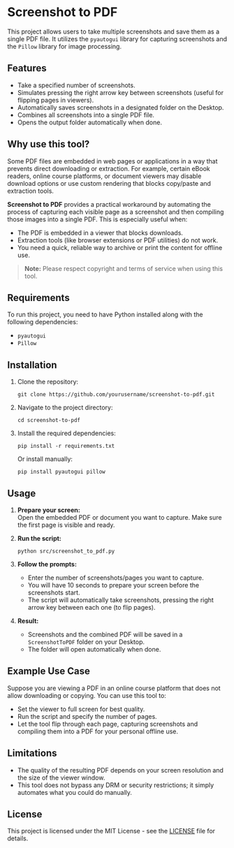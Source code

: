 # Screenshot to PDF

This project allows users to take multiple screenshots and save them as a single PDF file. It utilizes the `pyautogui` library for capturing screenshots and the `Pillow` library for image processing.

## Features

- Take a specified number of screenshots.
- Simulates pressing the right arrow key between screenshots (useful for flipping pages in viewers).
- Automatically saves screenshots in a designated folder on the Desktop.
- Combines all screenshots into a single PDF file.
- Opens the output folder automatically when done.

## Why use this tool?

Some PDF files are embedded in web pages or applications in a way that prevents direct downloading or extraction. For example, certain eBook readers, online course platforms, or document viewers may disable download options or use custom rendering that blocks copy/paste and extraction tools.

**Screenshot to PDF** provides a practical workaround by automating the process of capturing each visible page as a screenshot and then compiling those images into a single PDF. This is especially useful when:

- The PDF is embedded in a viewer that blocks downloads.
- Extraction tools (like browser extensions or PDF utilities) do not work.
- You need a quick, reliable way to archive or print the content for offline use.

> **Note:** Please respect copyright and terms of service when using this tool.

## Requirements

To run this project, you need to have Python installed along with the following dependencies:

- `pyautogui`
- `Pillow`

## Installation

1. Clone the repository:

   ```
   git clone https://github.com/yourusername/screenshot-to-pdf.git
   ```

2. Navigate to the project directory:

   ```
   cd screenshot-to-pdf
   ```

3. Install the required dependencies:

   ```
   pip install -r requirements.txt
   ```
   Or install manually:
   ```
   pip install pyautogui pillow
   ```

## Usage

1. **Prepare your screen:**  
   Open the embedded PDF or document you want to capture. Make sure the first page is visible and ready.

2. **Run the script:**

   ```
   python src/screenshot_to_pdf.py
   ```

3. **Follow the prompts:**
   - Enter the number of screenshots/pages you want to capture.
   - You will have 10 seconds to prepare your screen before the screenshots start.
   - The script will automatically take screenshots, pressing the right arrow key between each one (to flip pages).

4. **Result:**
   - Screenshots and the combined PDF will be saved in a `ScreenshotToPDF` folder on your Desktop.
   - The folder will open automatically when done.

## Example Use Case

Suppose you are viewing a PDF in an online course platform that does not allow downloading or copying. You can use this tool to:
- Set the viewer to full screen for best quality.
- Run the script and specify the number of pages.
- Let the tool flip through each page, capturing screenshots and compiling them into a PDF for your personal offline use.

## Limitations

- The quality of the resulting PDF depends on your screen resolution and the size of the viewer window.
- This tool does not bypass any DRM or security restrictions; it simply automates what you could do manually.

## License

This project is licensed under the MIT License - see the [LICENSE](LICENSE) file for details.
